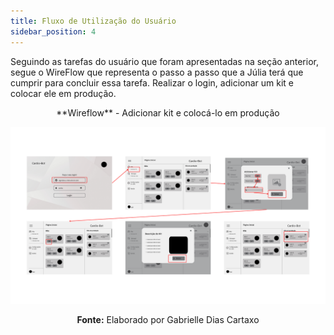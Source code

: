 ```yaml
---
title: Fluxo de Utilização do Usuário
sidebar_position: 4
---
```


Seguindo as tarefas do usuário que foram apresentadas na seção anterior, segue o WireFlow que representa o passo a passo que a Júlia terá que cumprir para concluir essa tarefa.
Realizar o login, adicionar um kit e colocar ele em produção.

<div align="center">
**Wireflow** - Adicionar kit e colocá-lo em produção

![Tela de login](../../static/img/User-flow-julia.png)

****Fonte:**** Elaborado por Gabrielle Dias Cartaxo
</div>